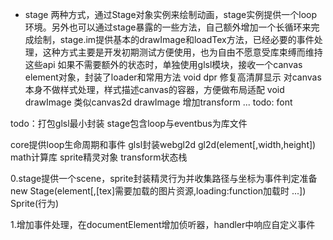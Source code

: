 * stage
两种方式，通过Stage对象实例来绘制动画，stage实例提供一个loop环境。另外也可以通过stage暴露的一些方法，自己额外增加一个长循环来完成绘制，stage.im提供基本的drawImage和loadTex方法，已经必要的事件处理，这种方式主要是开发初期测试方便使用，也为自由不愿意受库束缚而维持这些api
如果不需要额外的状态时，单独使用glsl模块，接收一个canvas element对象，封装了loader和常用方法
void dpr 修复高清屏显示 对canvas本身不做样式处理，样式描述canvas的容器，方便做布局适配
void drawImage 类似canvas2d drawImage 增加transform
... todo: font

todo：打包glsl最小封装 stage包含loop与eventbus为库文件

core提供loop生命周期和事件
glsl封装webgl2d gl2d(element[,width,height])
math计算库
sprite精灵对象
transform状态栈

0.stage提供一个scene，sprite封装精灵行为并收集路径与坐标为事件判定准备
new Stage(element[,[tex]需要加载的图片资源,loading:function加载时 ...])
Sprite(行为)

1.增加事件处理，在documentElement增加侦听器，handler中响应自定义事件